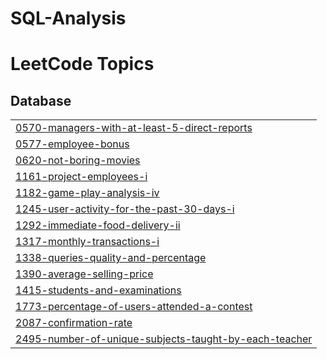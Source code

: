 # SQL-Analysis
<!---LeetCode Topics Start-->
# LeetCode Topics
## Database
|  |
| ------- |
| [0570-managers-with-at-least-5-direct-reports](https://github.com/Vinayak2712/SQL-Analysis/tree/master/0570-managers-with-at-least-5-direct-reports) |
| [0577-employee-bonus](https://github.com/Vinayak2712/SQL-Analysis/tree/master/0577-employee-bonus) |
| [0620-not-boring-movies](https://github.com/Vinayak2712/SQL-Analysis/tree/master/0620-not-boring-movies) |
| [1161-project-employees-i](https://github.com/Vinayak2712/SQL-Analysis/tree/master/1161-project-employees-i) |
| [1182-game-play-analysis-iv](https://github.com/Vinayak2712/SQL-Analysis/tree/master/1182-game-play-analysis-iv) |
| [1245-user-activity-for-the-past-30-days-i](https://github.com/Vinayak2712/SQL-Analysis/tree/master/1245-user-activity-for-the-past-30-days-i) |
| [1292-immediate-food-delivery-ii](https://github.com/Vinayak2712/SQL-Analysis/tree/master/1292-immediate-food-delivery-ii) |
| [1317-monthly-transactions-i](https://github.com/Vinayak2712/SQL-Analysis/tree/master/1317-monthly-transactions-i) |
| [1338-queries-quality-and-percentage](https://github.com/Vinayak2712/SQL-Analysis/tree/master/1338-queries-quality-and-percentage) |
| [1390-average-selling-price](https://github.com/Vinayak2712/SQL-Analysis/tree/master/1390-average-selling-price) |
| [1415-students-and-examinations](https://github.com/Vinayak2712/SQL-Analysis/tree/master/1415-students-and-examinations) |
| [1773-percentage-of-users-attended-a-contest](https://github.com/Vinayak2712/SQL-Analysis/tree/master/1773-percentage-of-users-attended-a-contest) |
| [2087-confirmation-rate](https://github.com/Vinayak2712/SQL-Analysis/tree/master/2087-confirmation-rate) |
| [2495-number-of-unique-subjects-taught-by-each-teacher](https://github.com/Vinayak2712/SQL-Analysis/tree/master/2495-number-of-unique-subjects-taught-by-each-teacher) |
<!---LeetCode Topics End-->